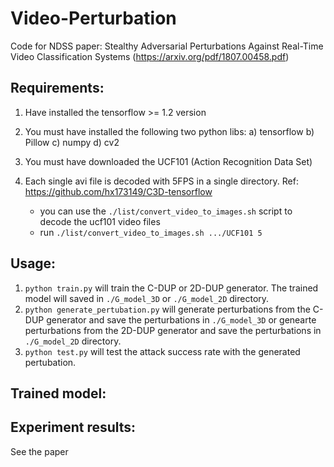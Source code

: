 # Video-Perturbation
Code for NDSS paper: Stealthy Adversarial Perturbations Against Real-Time Video Classification Systems (https://arxiv.org/pdf/1807.00458.pdf)

## Requirements:

1. Have installed the tensorflow >= 1.2 version
2. You must have installed the following two python libs: 
a) tensorflow 
b) Pillow
c) numpy
d) cv2

3. You must have downloaded the UCF101 (Action Recognition Data Set)
4. Each single avi file is decoded with 5FPS in a single directory. 
	Ref: https://github.com/hx173149/C3D-tensorflow
	- you can use the `./list/convert_video_to_images.sh` script to decode the ucf101 video files
	- run `./list/convert_video_to_images.sh .../UCF101 5`


## Usage:

1. `python train.py` will train the C-DUP or 2D-DUP generator.
The trained model will saved in `./G_model_3D` or `./G_model_2D` directory.
2. `python generate_pertubation.py` will generate perturbations 
from the C-DUP generator and save the perturbations in `./G_model_3D` 
or genearte perturbations from the 2D-DUP generator and save the perturbations in `./G_model_2D` directory.
3. `python test.py` will test the attack success rate with the generated pertubation.


## Trained model:

## Experiment results:

See the paper